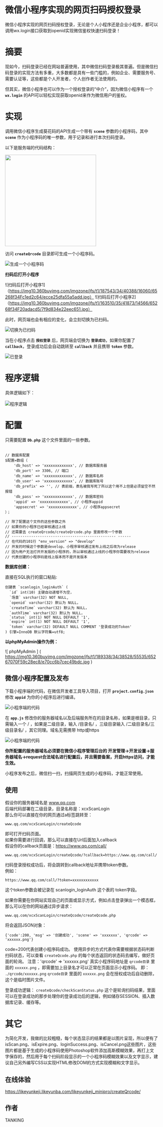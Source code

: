 # 微信小程序实现的网页扫码授权登录

微信小程序实现的网页扫码授权登录，无论是个人小程序还是企业小程序，都可以调用wx.login接口获取到openid实现微信鉴权快速扫码登录！

# 摘要

现如今，扫码登录已经在网站普遍使用，其中微信扫码登录极其普遍。但是微信扫码登录的实现方法有多重，大多数都是具有一些门槛的，例如企业、需要服务号、需要认证等，这些都是个人开发者，个人创作者无法使用的。

但其实，微信小程序也可以作为一个授权登录的“中介”，因为微信小程序有一个 **`wx.login`** 的API可以轻松实现获取openid来作为微信用户的鉴权。

# 实现

调用微信小程序生成葵花码的API生成一个带有 **`scene`** 参数的小程序码，其中 **`scene`** 作为小程序码的唯一参数，用于记录和进行本次扫码登录。

以下是服务端的代码结构：

<img src="https://img10.360buyimg.com/imgzone/jfs/t1/43837/32/23508/101315/6526695dFbaa927d3/b29a153ca9c6fbf7.jpg"  width="300" />

访问 **`createQrcode`** 目录即可生成一个小程序码。

![生成一个小程序码](https://img10.360buyimg.com/imgzone/jfs/t1/219772/40/35160/20329/6526695dF28d1bcc6/a901aa6d25ca41be.jpg)

**扫码后打开小程序**

![扫码后打开小程序1]（https://img10.360buyimg.com/imgzone/jfs/t1/187543/34/40388/16060/65268f34Fc1ed2c64/ecce25dfa55a5add.jpg）
![扫码后打开小程序2]（https://img10.360buyimg.com/imgzone/jfs/t1/163510/35/41873/14566/65268f34F20adacd5/7f9d834e22eec651.jpg）

此时，网页端也会有相应的变化，会立刻切换为已扫码。

![切换为已扫码](https://img10.360buyimg.com/imgzone/jfs/t1/100144/8/40511/15921/6526695dF3edeb10c/043fd766ec1836db.jpg)

当在小程序点击 **`授权登录`** 后，网页端会切换为 **`登录成功`**，如果你配置了 **`callback`**，登录成功后会自动跳转至 **`callback`** 并且携带 **`token`** 参数。

![已登录](https://img10.360buyimg.com/imgzone/jfs/t1/224793/36/8/15732/6526695dFd6bbbefa/9fe8311d55a52b68.jpg)

# 程序逻辑

具体逻辑如下：<br/><br/>
![程序逻辑](https://img10.360buyimg.com/imgzone/jfs/t1/168191/28/33813/139647/65266affF3816d7df/f433003bc13bc64b.png)

# 配置

只需要配置 **`Db.php`** 这个文件里面的一些参数。<br/><br/>

````
// 数据库配置
$配置=数组（
    'db_host' => 'xxxxxxxxxxxxx', // 数据库服务器
    'db_port' => 3306, // 端口
    'db_name' => 'xxxxxxxxxxxxx', // 数据库名称
    'db_user' => 'xxxxxxxxxxxxx', // 数据库账号
    'db_prefix' => '', // 表前缀，表名被我写死了所以这个用不上但是必须留空不然报错
    'db_pass' => 'xxxxxxxxxxxxx', // 数据库密码
    'appid' => 'xxxxxxxxxxxxx', // 小程序appid
    'appsecret' => 'xxxxxxxxxxxxx', // 小程序appsecret
）；

// 除了配置这个文件的这些参数之外
// 如果你的小程序已经审核通过上线
// 还需要去 createQrcode/createQrcode.php 里面修改一个参数
// ------------------------------------------------ ------
// 在代码的101行 "env_version" => "develop"
// 开发的时候这个参数是develop，小程序审核通过发布上线之后改为release
// 因为用户无法打开开发版的小程序的，所以审核通过上线的小程序你需要改为release
// 代表创建的小程序码是线上版本而不是开发版本
````

**数据库创建：**

直接在SQL执行的窗口粘贴:
````
创建表 `scanlogin_loginAuth` (
  `id` int(10) 主键自动递增不为空，
  `场景` varchar(32) NOT NULL,
  `openid` varchar(32) 默认为 NULL，
  `createTime` varchar(32) 默认为 NULL，
  `authTime` varchar(32) 默认为 NULL，
  `status` int(1) NOT NULL DEFAULT '1',
  `expire` int(1) NOT NULL DEFAULT '1',
  `token` varchar(32) DEFAULT NULL COMMENT '登录成功的Token'
) 引擎=InnoDB 默认字符集=utf8;
````

**以phpMyAdmin操作为例：**

![ phpMyAdmin ] ( https://img10.360buyimg.com/imgzone/jfs/t1/189338/34/38528/55535/65267070F59c28ec8/e70cc6b7cec49bdc.jpg )

微信小程序配置及发布
---
下载小程序端的代码，在微信开发者工具导入项目，打开 **`project.config.json`** 修改 **`appid`** 为你的小程序后进行编译。

![小程序端的代码](https://img10.360buyimg.com/imgzone/jfs/t1/151123/24/39070/23735/65267751F0e1c2276/84198275d9b3d71e.jpg)

在 **`app.js`** 修改你的服务器域名以及后端服务所在的目录名称，如果是根目录，只需输入一个 / ，如果是二级目录，输入 /目录名/ ，三级目录输入 /二级目录名/三级目录名/ ，其它同理。域名无需携带 http或https

![小程序端的代码](https://img10.360buyimg.com/imgzone/jfs/t1/164943/11/39242/25711/65267794F16c8c03d/ea8218ed67f6a2f5.jpg)

**你所配置的服务器域名必须要在微信小程序管理后台的 开发管理->开发设置->服务器域名->request合法域名进行配置后，并且需要备案，开启https访问，才能生效。**

小程序发布之后，微信扫一扫，扫描网页生成的小程序码，才能正常使用。

使用
---
假设你的服务器域名是 www.qq.com <br/>
后端代码部署在二级目录，目录名称是：xcxScanLogin <br/>
那么你可以直接在你的网页通过a标签跳转至： <br/>
````
www.qq.com/xcxScanLogin/createQcode
````
即可打开扫码页面。 <br/>
如果你需要进行回调，那么可以直接在Url后面加入callback <br/>
假设你的callback页面是：https://www.qq.com/call/
````
www.qq.com/xcxScanLogin/createQcode/?callback=https://www.qq.com/call/
````
扫码登录授权成功后，将会跳转到callback地址并携带token参数。 <br/>
例如：
````
https://www.qq.com/call/?token=xxxxxxxxxxxx
````
这个token参数会被记录在 scanlogin_loginAuth 这个表的 token字段。 

如果你需要在你网站实现自己的页面或显示方式，例如点击登录弹出一个模态框，那么可以在你的网站通过异步请求：
````
www.qq.com/xcxScanLogin/createQcode/createQcode.php
````
将会返回JSON对象：
````
{'code':200, 'msg' => '创建成功', 'scene' => 'xxxxxxx', 'qrcode' => 'xxxxxx.png'}
````
code=200代表创建小程序码成功。
使用异步的方式代表你需要根据状态码判断扫码状态，可以查看 `createQcode.php` 的每个状态返回的状态码去编写，做好页面的轮询。
注意：'qrcode' => 'xxxxxx.png' 真实小程序码地址是 `qrcode目录` 里面的 `xxxxxx.png` ，即需要加上目录名才可以正常在页面显示小程序码。 即： `./qrcode/xxxxxx.png` 
`qrcode目录` 里面的 `xxxxxx.png` 会在授权成功后自动删除，这个是临时图片文件。

登录成功逻辑：
`createQcode/checkScanStatus.php` 这个是轮询扫码结果，里面可以在登录成功的那步处理你的登录成功后的逻辑，例如储存SESSION、插入数据库记录、缓存等。

# 其它

为简化开发，我做的比较粗糙，每个状态显示的结果都是以图片呈现，所以便有了isScan.png、isExpire.png、loginSuccess.png、isCancel.png这些图片，这些图片都是基于生成的小程序码使用Photoshop软件添加高斯模糊效果，再打上文字保存的，然后用于每个扫码阶段显示的一个小程序码模糊效果以及文字显示，建议自己另外编写CSS以实现HTML修改DOM的方式实现模糊和文字显示。

在线体验
---
https://likeyunkeji.likeyunba.com/likeyunkeji_minipro/createQrcode/

作者
---
TANKING
